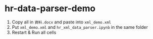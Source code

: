 # hr-data-parser-demo

1. Copy all in `資料.docx` and paste into `xml_demo.xml`
2. Put `xml_demo.xml` and `hr_xml_data_parser.ipynb` in the same folder
3. Restart & Run all cells